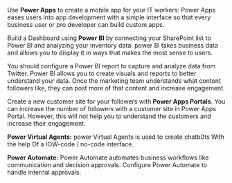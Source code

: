 
Use **Power Apps** to create a mobile app for your IT workers: Power Apps eases users into app development with a simple interface so that every business user or pro developer can build custom apps. 

Build a Dashboard using **Power Bl** by connecting your SharePoint list to Power Bl and analyzing your inventory data. power Bl takes business data and allows you to display it in ways that makes the most sense to users. 

You should configure a Power Bl report to capture and analyze data from Twitter. Power Bl allows you to create visuals and reports to better understand your data. Once the marketing team understands what content followers like, they can post more of that content and increase engagement. 

Create a new customer site for your followers with **Power Apps Portals**. You can increase the number of followers with a customer site in Power Apps Portal. However, this will not help you to understand the customers and increase their engagement. 

**Power Virtual Agents:** power Virtual Agents is used to create chatb0ts With the help Of a IOW-code / no-code interface. 

**Power Automate:** Power Automate automates business workflows like communication and decision approvals. 
Configure Power Automate to handle internal approvals.


